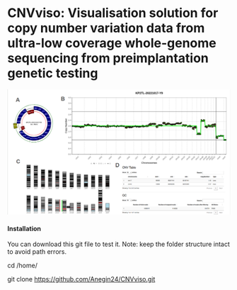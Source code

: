 # CNVviso: Visualisation solution for copy number variation data from ultra-low coverage whole-genome sequencing from preimplantation genetic testing 
![Image Alt](https://github.com/Anegin24/CNVviso/blob/4eb49cf8bfb98f97899488b7dded1e1a0a96750d/CNVviso.png)
#### Installation
You can download this git file to test it. Note: keep the folder structure intact to avoid path errors.

cd /home/

git clone https://github.com/Anegin24/CNVviso.git


